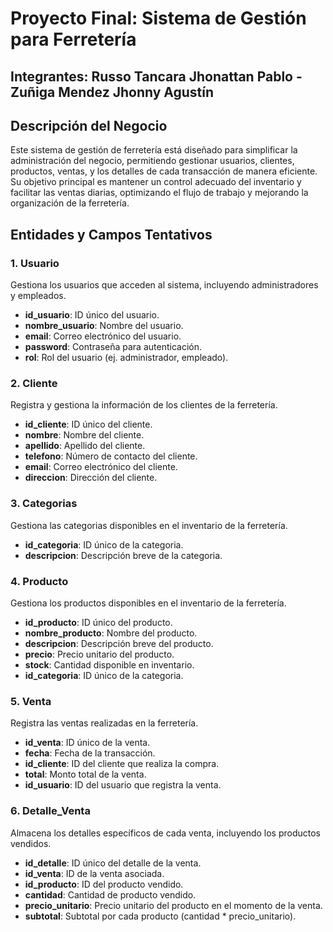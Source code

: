# Proyecto Final: Sistema de Gestión para Ferretería

## Integrantes: Russo Tancara Jhonattan Pablo - Zuñiga Mendez Jhonny Agustín

## Descripción del Negocio

Este sistema de gestión de ferretería está diseñado para simplificar la administración del negocio, permitiendo gestionar usuarios, clientes, productos, ventas, y los detalles de cada transacción de manera eficiente. Su objetivo principal es mantener un control adecuado del inventario y facilitar las ventas diarias, optimizando el flujo de trabajo y mejorando la organización de la ferretería.

## Entidades y Campos Tentativos

### 1. Usuario
Gestiona los usuarios que acceden al sistema, incluyendo administradores y empleados.

- **id_usuario**: ID único del usuario.
- **nombre_usuario**: Nombre del usuario.
- **email**: Correo electrónico del usuario.
- **password**: Contraseña para autenticación.
- **rol**: Rol del usuario (ej. administrador, empleado).

### 2. Cliente
Registra y gestiona la información de los clientes de la ferretería.

- **id_cliente**: ID único del cliente.
- **nombre**: Nombre del cliente.
- **apellido**: Apellido del cliente.
- **telefono**: Número de contacto del cliente.
- **email**: Correo electrónico del cliente.
- **direccion**: Dirección del cliente.

### 3. Categorias
Gestiona las categorias disponibles en el inventario de la ferretería.

- **id_categoria**: ID único de la categoria.
- **descripcion**: Descripción breve de la categoria.

### 4. Producto
Gestiona los productos disponibles en el inventario de la ferretería.

- **id_producto**: ID único del producto.
- **nombre_producto**: Nombre del producto.
- **descripcion**: Descripción breve del producto.
- **precio**: Precio unitario del producto.
- **stock**: Cantidad disponible en inventario.
- **id_categoria**: ID único de la categoria.

### 5. Venta
Registra las ventas realizadas en la ferretería.

- **id_venta**: ID único de la venta.
- **fecha**: Fecha de la transacción.
- **id_cliente**: ID del cliente que realiza la compra.
- **total**: Monto total de la venta.
- **id_usuario**: ID del usuario que registra la venta.

### 6. Detalle_Venta
Almacena los detalles específicos de cada venta, incluyendo los productos vendidos.

- **id_detalle**: ID único del detalle de la venta.
- **id_venta**: ID de la venta asociada.
- **id_producto**: ID del producto vendido.
- **cantidad**: Cantidad de producto vendido.
- **precio_unitario**: Precio unitario del producto en el momento de la venta.
- **subtotal**: Subtotal por cada producto (cantidad * precio_unitario).

